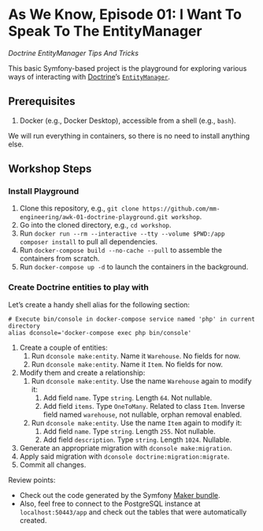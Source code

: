 # As We Know, Episode 01: I Want To Speak To The EntityManager

_Doctrine EntityManager Tips And Tricks_

This basic Symfony-based project is the playground for exploring various ways of interacting with [Doctrine](https://symfony.com/doc/current/doctrine.html)’s [`EntityManager`](https://www.doctrine-project.org/projects/doctrine-orm/en/2.8/tutorials/getting-started.html#obtaining-the-entitymanager).

## Prerequisites

1. Docker (e.g., Docker Desktop), accessible from a shell (e.g., `bash`).

We will run everything in containers, so there is no need to install anything else.

## Workshop Steps

### Install Playground

1. Clone this repository, e.g., `git clone https://github.com/mm-engineering/awk-01-doctrine-playground.git workshop`.
2. Go into the cloned directory, e.g., `cd workshop`.
3. Run `docker run --rm --interactive --tty --volume $PWD:/app composer install` to pull all dependencies.
4. Run `docker-compose build --no-cache --pull` to assemble the containers from scratch.
5. Run `docker-compose up -d` to launch the containers in the background.

### Create Doctrine entities to play with

Let’s create a handy shell alias for the following section:

```shell
# Execute bin/console in docker-compose service named 'php' in current directory
alias dconsole='docker-compose exec php bin/console'
```

1. Create a couple of entities:
   1. Run `dconsole make:entity`. Name it `Warehouse`. No fields for now.
   2. Run `dconsole make:entity`. Name it `Item`. No fields for now.
2. Modify them and create a relationship:
   1. Run `dconsole make:entity`. Use the name `Warehouse` again to modify it:
      1. Add field `name`. Type `string`. Length `64`. Not nullable.
      2. Add field `items`. Type `OneToMany`. Related to class `Item`. Inverse field named `warehouse`, not nullable, orphan removal enabled.
   2. Run `dconsole make:entity`. Use the name `Item` again to modify it:
      1. Add field `name`. Type `string`. Length `255`. Not nullable.
      2. Add field `description`. Type `string`. Length `1024`. Nullable.
3. Generate an appropriate migration with `dconsole make:migration`.
4. Apply said migration with `dconsole doctrine:migration:migrate`.
5. Commit all changes.

Review points:

- Check out the code generated by the Symfony [Maker bundle](https://symfony.com/bundles/SymfonyMakerBundle/current/index.html).
- Also, feel free to connect to the PostgreSQL instance at `localhost:50443/app` and check out the tables that were automatically created.
